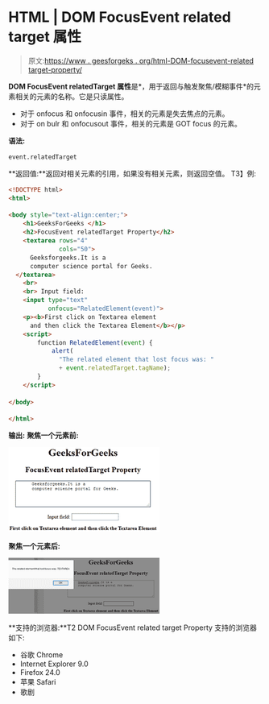 # HTML | DOM FocusEvent related target 属性

> 原文:[https://www . geesforgeks . org/html-DOM-focusevent-related target-property/](https://www.geeksforgeeks.org/html-dom-focusevent-relatedtarget-property/)

**DOM FocusEvent relatedTarget 属性**是*，用于返回与触发聚焦/模糊事件*的元素相关的元素的名称。它是只读属性。

*   对于 onfocus 和 onfocusin 事件，相关的元素是失去焦点的元素。
*   对于 on bulr 和 onfocusout 事件，相关的元素是 GOT focus 的元素。

**语法:**

```html
event.relatedTarget
```

**返回值:**返回对相关元素的引用，如果没有相关元素，则返回空值。
T3】例:

```html
<!DOCTYPE html>
<html>

<body style="text-align:center;">
    <h1>GeeksForGeeks </h1>
    <h2>FocusEvent relatedTarget Property</h2>
    <textarea rows="4" 
              cols="50">
      Geeksforgeeks.It is a
      computer science portal for Geeks.
  </textarea>
    <br>
    <br> Input field:
    <input type="text"
           onfocus="RelatedElement(event)">
    <p><b>First click on Textarea element
      and then click the Textarea Element</b></p>
    <script>
        function RelatedElement(event) {
            alert(
              "The related element that lost focus was: " 
              + event.relatedTarget.tagName);
        }
    </script>

</body>

</html>
```

**输出:**
**聚焦一个元素前:**

![](img/c8147f6dd0183526f2c7809c2f83d061.png)

**聚焦一个元素后:**

![](img/ace0fd7d5d3b3e9d3e6b0b261fa27be3.png)

**支持的浏览器:**T2 DOM FocusEvent related target Property 支持的浏览器如下:

*   谷歌 Chrome
*   Internet Explorer 9.0
*   Firefox 24.0
*   苹果 Safari
*   歌剧